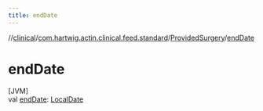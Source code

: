 ```yaml
---
title: endDate
---
```

//[clinical](../../../index.html)/[com.hartwig.actin.clinical.feed.standard](../index.html)/[ProvidedSurgery](index.html)/[endDate](end-date.html)



# endDate



[JVM]\
val [endDate](end-date.html): [LocalDate](https://docs.oracle.com/javase/8/docs/api/java/time/LocalDate.html)




